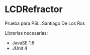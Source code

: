 # LCDRefractor
Prueba para PSL.
Santiago De Los Ros

Librerías necesarias: 

- JavaSE 1.8
- JUnit 4
